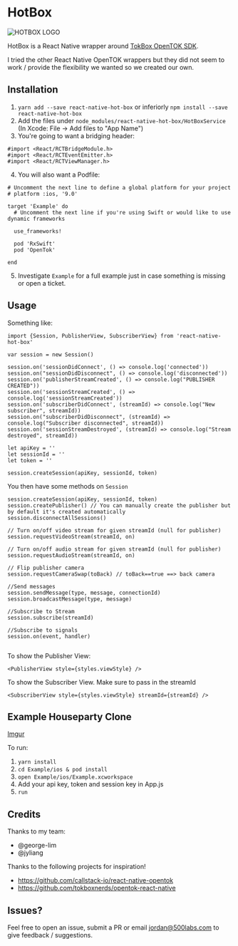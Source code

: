 # HotBox
![HOTBOX LOGO](http://i.imgur.com/495tedr.png)

HotBox is a React Native wrapper around [TokBox OpenTOK SDK](https://tokbox.com/).

I tried the other React Native OpenTOK wrappers but they did not seem to work / provide the flexibility we wanted so we created our own. 


## Installation

1. `yarn add --save react-native-hot-box` or inferiorly `npm install --save react-native-hot-box`
2. Add the files under `node_modules/react-native-hot-box/HotBoxService` (In Xcode: File -> Add files to "App Name")
3. You're going to want a bridging header:

```
#import <React/RCTBridgeModule.h>
#import <React/RCTEventEmitter.h>
#import <React/RCTViewManager.h>
```
4. You will also want a Podfile:

```
# Uncomment the next line to define a global platform for your project
# platform :ios, '9.0'

target 'Example' do
  # Uncomment the next line if you're using Swift or would like to use dynamic frameworks

  use_frameworks!

  pod 'RxSwift'
  pod 'OpenTok'

end
```

5. Investigate `Example` for a full example just in case something is missing or open a ticket.


## Usage

Something like: 

```
import {Session, PublisherView, SubscriberView} from 'react-native-hot-box'
	
var session = new Session()

session.on('sessionDidConnect', () => console.log('connected'))
session.on("sessionDidDisconnect", () => console.log('disconnected'))
session.on('publisherStreamCreated', () => console.log("PUBLISHER CREATED"))
session.on('sessionStreamCreated', () => console.log('sessionStreamCreated'))
session.on('subscriberDidConnect', (streamId) => console.log("New subscriber", streamId))
session.on("subscriberDidDisconnect", (streamId) => console.log("Subscriber disconnected", streamId))
session.on('sessionStreamDestroyed', (streamId) => console.log("Stream destroyed", streamId))

let apiKey = ''
let sessionId = ''
let token = ''

session.createSession(apiKey, sessionId, token)
```

You then have some methods on `Session`

```
session.createSession(apiKey, sessionId, token)
session.createPublisher() // You can manually create the publisher but by default it's created automatically
session.disconnectAllSessions()
	
// Turn on/off video stream for given streamId (null for publisher)
session.requestVideoStream(streamId, on)
	
// Turn on/off audio stream for given streamId (null for publisher)
session.requestAudioStream(streamId, on)
	
// Flip publisher camera
session.requestCameraSwap(toBack) // toBack==true ==> back camera
	
//Send messages
session.sendMessage(type, message, connectionId)
session.broadcastMessage(type, message)
	
//Subscribe to Stream
session.subscribe(streamId)
	
//Subscribe to signals
session.on(event, handler)
	
```

To show the Publisher View:

`<PublisherView style={styles.viewStyle} />`

To show the Subscriber View. Make sure to pass in the streamId

`<SubscriberView style={styles.viewStyle} streamId={streamId} />`

## Example Houseparty Clone

[Imgur](http://i.imgur.com/Le49y5W.gif)

To run:

1. `yarn install`
2. `cd Example/ios & pod install`
3. `open Example/ios/Example.xcworkspace`
4. Add your api key, token and session key in App.js
5. `run`


## Credits

Thanks to my team:

* @george-lim
* @jyliang


Thanks to the following projects for inspiration!

* https://github.com/callstack-io/react-native-opentok
* https://github.com/tokboxnerds/opentok-react-native

## Issues?

Feel free to open an issue, submit a PR or email jordan@500labs.com to give feedback / suggestions.